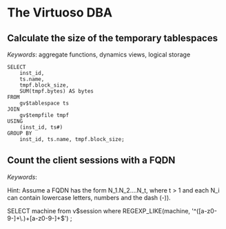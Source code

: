 The Virtuoso DBA
===

## Calculate the size of the temporary tablespaces

*Keywords*: aggregate functions, dynamics views, logical storage

    SELECT
        inst_id,
        ts.name,
        tmpf.block_size,
        SUM(tmpf.bytes) AS bytes
    FROM
        gv$tablespace ts
    JOIN
        gv$tempfile tmpf
    USING
        (inst_id, ts#)
    GROUP BY
        inst_id, ts.name, tmpf.block_size;

## Count the client sessions with a FQDN

*Keywords*: 

Hint: Assume a FQDN has the form N_1.N_2….N_t, where t > 1 and each N_i can contain lowercase letters, numbers and the dash (-)).
 
SELECT machine   from v$session where  REGEXP_LIKE(machine, '^([a-z0-9-]+\.)+[a-z0-9-]+$') ;

